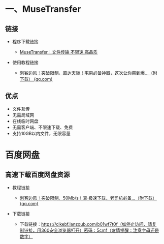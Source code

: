 # 一、MuseTransfer



## 链接

* 程序下载链接
  * [MuseTransfer｜文件传输 不限速 高品质](https://musetransfer.com/)


* 使用教程链接
  * [刺客边风！突破限制，直达天际！宅男必备神器，这次让你爽到爆...（附下载） (qq.com)](https://mp.weixin.qq.com/s/b9dB6pm1KoD6s3LVOjAlRQ)



## 优点

* 文件互传
* 无需局域网
* 在线临时网盘
*  无需客户端、不限速下载、免费
* 支持10GB以内文件，无限容量



# 百度网盘



## 高速下载百度网盘资源

* 教程链接
  * [刺客边风！突破限制，50Mb/s！真·极速下载，老司机必备...（附下载） (qq.com)](https://mp.weixin.qq.com/s/RZL0UU8tj5yTqZOjzQxbMg)

* 下载链接
  * 下载链接：https://cikebf.lanzoub.com/b01wf7t0f（如停止访问，请复制链接，用360安全浏览器打开）密码：5cmf（友情提醒：注意字母还是数字）
